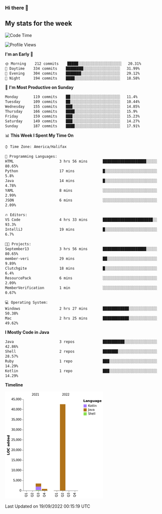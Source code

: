 ### Hi there 👋

## My stats for the week
<!--START_SECTION:waka-->
![Code Time](http://img.shields.io/badge/Code%20Time-396%20hrs%2022%20mins-blue)

![Profile Views](http://img.shields.io/badge/Profile%20Views-2-blue)

**I'm an Early 🐤** 

```text
🌞 Morning    212 commits    █████░░░░░░░░░░░░░░░░░░░░   20.31% 
🌆 Daytime    334 commits    ████████░░░░░░░░░░░░░░░░░   31.99% 
🌃 Evening    304 commits    ███████░░░░░░░░░░░░░░░░░░   29.12% 
🌙 Night      194 commits    ████░░░░░░░░░░░░░░░░░░░░░   18.58%

```
📅 **I'm Most Productive on Sunday** 

```text
Monday       119 commits    ██░░░░░░░░░░░░░░░░░░░░░░░   11.4% 
Tuesday      109 commits    ██░░░░░░░░░░░░░░░░░░░░░░░   10.44% 
Wednesday    155 commits    ███░░░░░░░░░░░░░░░░░░░░░░   14.85% 
Thursday     166 commits    ████░░░░░░░░░░░░░░░░░░░░░   15.9% 
Friday       159 commits    ███░░░░░░░░░░░░░░░░░░░░░░   15.23% 
Saturday     149 commits    ███░░░░░░░░░░░░░░░░░░░░░░   14.27% 
Sunday       187 commits    ████░░░░░░░░░░░░░░░░░░░░░   17.91%

```


📊 **This Week I Spent My Time On** 

```text
⌚︎ Time Zone: America/Halifax

💬 Programming Languages: 
HTML                     3 hrs 56 mins       ████████████████████░░░░░   80.65% 
Python                   17 mins             █░░░░░░░░░░░░░░░░░░░░░░░░   5.8% 
Java                     14 mins             █░░░░░░░░░░░░░░░░░░░░░░░░   4.78% 
YAML                     8 mins              ░░░░░░░░░░░░░░░░░░░░░░░░░   2.99% 
JSON                     6 mins              ░░░░░░░░░░░░░░░░░░░░░░░░░   2.09%

🔥 Editors: 
VS Code                  4 hrs 33 mins       ███████████████████████░░   93.3% 
IntelliJ                 19 mins             █░░░░░░░░░░░░░░░░░░░░░░░░   6.7%

🐱‍💻 Projects: 
September13              3 hrs 56 mins       ████████████████████░░░░░   80.65% 
member-veri              29 mins             ██░░░░░░░░░░░░░░░░░░░░░░░   9.89% 
Clutchgite               18 mins             █░░░░░░░░░░░░░░░░░░░░░░░░   6.4% 
ResourcePack             6 mins              ░░░░░░░░░░░░░░░░░░░░░░░░░   2.09% 
MemberVerification       1 min               ░░░░░░░░░░░░░░░░░░░░░░░░░   0.67%

💻 Operating System: 
Windows                  2 hrs 27 mins       ████████████░░░░░░░░░░░░░   50.38% 
Mac                      2 hrs 25 mins       ████████████░░░░░░░░░░░░░   49.62%

```

**I Mostly Code in Java** 

```text
Java                     3 repos             ██████████░░░░░░░░░░░░░░░   42.86% 
Shell                    2 repos             ███████░░░░░░░░░░░░░░░░░░   28.57% 
Ruby                     1 repo              ███░░░░░░░░░░░░░░░░░░░░░░   14.29% 
Kotlin                   1 repo              ███░░░░░░░░░░░░░░░░░░░░░░   14.29%

```


**Timeline**

![Chart not found](https://raw.githubusercontent.com/lyndseyy/lyndseyy/main/charts/bar_graph.png) 


 Last Updated on 19/09/2022 00:15:19 UTC
<!--END_SECTION:waka-->